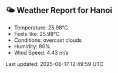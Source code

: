 <!-- WEATHER-START -->
## 🌤 Weather Report for Hanoi

- Temperature: 25.98°C
- Feels like: 25.98°C
- Conditions: overcast clouds
- Humidity: 80%
- Wind Speed: 4.43 m/s

Last updated: 2025-06-17 12:49:59 UTC
<!-- WEATHER-END -->
